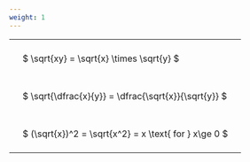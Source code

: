 ```yaml
---
weight: 1
---
```


<style type="text/css">
#T_e25e7 th.col_heading {
  text-align: left;
  font-size: 1em;
}
#T_e25e7 td {
  text-align: left;
  font-size: 1em;
  padding: 1.5em;
}
</style>
<table id="T_e25e7">
  <thead>
  </thead>
  <tbody>
    <tr>
      <td id="T_e25e7_row0_col0" class="data row0 col0" >$ \sqrt{xy} = \sqrt{x} \times \sqrt{y} $</td>
    </tr>
    <tr>
      <td id="T_e25e7_row1_col0" class="data row1 col0" >$ \sqrt{\dfrac{x}{y}} = \dfrac{\sqrt{x}}{\sqrt{y}} $</td>
    </tr>
    <tr>
      <td id="T_e25e7_row2_col0" class="data row2 col0" >$ (\sqrt{x})^2 = \sqrt{x^2} = x \text{ for } x\ge 0 $</td>
    </tr>
  </tbody>
</table>
